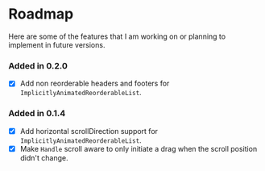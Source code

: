 # Roadmap

Here are some of the features that I am working on or planning to implement in future versions.

### Added in 0.2.0

- [x] Add non reorderable headers and footers for `ImplicitlyAnimatedReorderableList`.

### Added in 0.1.4

- [x] Add horizontal scrollDirection support for `ImplicitlyAnimatedReorderableList`.
- [x] Make `Handle` scroll aware to only initiate a drag when the scroll position didn't change.